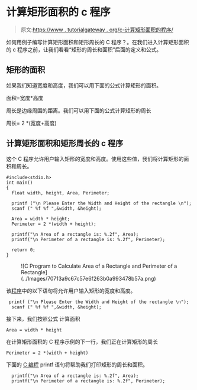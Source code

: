 # 计算矩形面积的 c 程序

> 原文:[https://www . tutorialgateway . org/c-计算矩形面积的程序/](https://www.tutorialgateway.org/c-program-to-calculate-area-of-a-rectangle/)

如何用例子编写计算矩形面积和矩形周长的 C 程序？。在我们进入计算矩形面积的 c 程序之前，让我们看看“矩形的周长和面积”后面的定义和公式。

## 矩形的面积

如果我们知道宽度和高度，我们可以用下面的公式计算矩形的面积。

面积=宽度*高度

周长是边缘周围的距离。我们可以用下面的公式计算矩形的周长

周长= 2 *(宽度+高度)

## 计算矩形面积和矩形周长的 c 程序

这个 C 程序允许用户输入矩形的宽度和高度。使用这些值，我们将计算矩形的面积和周长。

```
#include<stdio.h>
int main()
{
  float width, height, Area, Perimeter; 

  printf ("\n Please Enter the Width and Height of the rectangle \n");
  scanf (" %f %f ",&width, &height);

  Area = width * height;
  Perimeter = 2 *(width + height);

  printf("\n Area of a rectangle is: %.2f", Area);
  printf("\n Perimeter of a rectangle is: %.2f", Perimeter);

  return 0;
}
```

<figure class="wp-block-image">![C Program to Calculate Area of a Rectangle and Perimeter of a Rectangle](../Images/70713a9c67c57e6f263b0a993478b57a.png)</figure>

该[程序](https://www.tutorialgateway.org/c-programming-examples/)中的以下语句将允许用户输入矩形的宽度和高度。

```
 printf ("\n Please Enter the Width and Height of the rectangle \n");
  scanf (" %f %f ",&width, &height);
```

接下来，我们按照公式 计算面积

```
Area = width * height
```

在计算矩形面积的 C 程序示例的下一行，我们正在计算矩形的周长

```
Perimeter = 2 *(width + height)
```

下面的 [C 编程](https://www.tutorialgateway.org/c-programming/) printf 语句将帮助我们打印矩形的周长和面积。

```
  printf("\n Area of a rectangle is: %.2f", Area);
  printf("\n Perimeter of a rectangle is: %.2f", Perimeter);
```